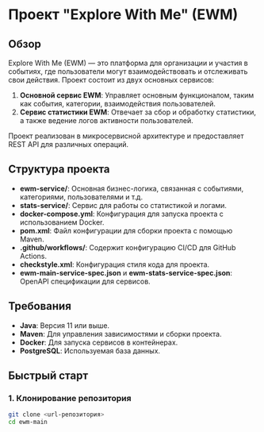 # Проект "Explore With Me" (EWM)

## Обзор
Explore With Me (EWM) — это платформа для организации и участия в событиях, где пользователи 
могут взаимодействовать и отслеживать свои действия. Проект состоит из двух основных сервисов:
1. **Основной сервис EWM**: Управляет основным функционалом, таким как события, категории, 
взаимодействия пользователей.
2. **Сервис статистики EWM**: Отвечает за сбор и обработку статистики, а также ведение логов 
активности пользователей.

Проект реализован в микросервисной архитектуре и предоставляет REST API для различных операций.

## Структура проекта
- **ewm-service/**: Основная бизнес-логика, связанная с событиями, категориями, пользователями и т.д.
- **stats-service/**: Сервис для работы со статистикой и логами.
- **docker-compose.yml**: Конфигурация для запуска проекта с использованием Docker.
- **pom.xml**: Файл конфигурации для сборки проекта с помощью Maven.
- **.github/workflows/**: Содержит конфигурацию CI/CD для GitHub Actions.
- **checkstyle.xml**: Конфигурация стиля кода для проекта.
- **ewm-main-service-spec.json** и **ewm-stats-service-spec.json**: OpenAPI спецификации для сервисов.

## Требования
- **Java**: Версия 11 или выше.
- **Maven**: Для управления зависимостями и сборки проекта.
- **Docker**: Для запуска сервисов в контейнерах.
- **PostgreSQL**: Используемая база данных.

## Быстрый старт
### 1. Клонирование репозитория
```bash
git clone <url-репозитория>
cd ewm-main
